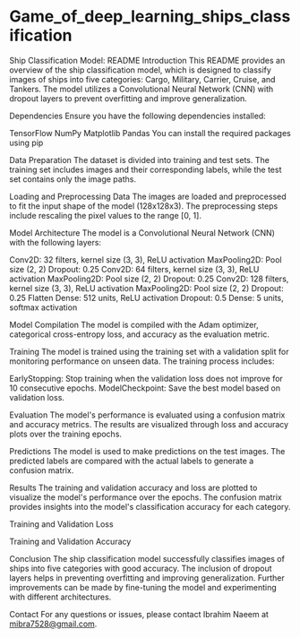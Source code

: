 # Game_of_deep_learning_ships_classification

Ship Classification Model: README
Introduction
This README provides an overview of the ship classification model, which is designed to classify images of ships into five categories: Cargo, Military, Carrier, Cruise, and Tankers. The model utilizes a Convolutional Neural Network (CNN) with dropout layers to prevent overfitting and improve generalization.

Dependencies
Ensure you have the following dependencies installed:

TensorFlow
NumPy
Matplotlib
Pandas
You can install the required packages using pip

Data Preparation
The dataset is divided into training and test sets. The training set includes images and their corresponding labels, while the test set contains only the image paths.

Loading and Preprocessing Data
The images are loaded and preprocessed to fit the input shape of the model (128x128x3). The preprocessing steps include rescaling the pixel values to the range [0, 1].


Model Architecture
The model is a Convolutional Neural Network (CNN) with the following layers:

Conv2D: 32 filters, kernel size (3, 3), ReLU activation
MaxPooling2D: Pool size (2, 2)
Dropout: 0.25
Conv2D: 64 filters, kernel size (3, 3), ReLU activation
MaxPooling2D: Pool size (2, 2)
Dropout: 0.25
Conv2D: 128 filters, kernel size (3, 3), ReLU activation
MaxPooling2D: Pool size (2, 2)
Dropout: 0.25
Flatten
Dense: 512 units, ReLU activation
Dropout: 0.5
Dense: 5 units, softmax activation

Model Compilation
The model is compiled with the Adam optimizer, categorical cross-entropy loss, and accuracy as the evaluation metric.

Training
The model is trained using the training set with a validation split for monitoring performance on unseen data. The training process includes:

EarlyStopping: Stop training when the validation loss does not improve for 10 consecutive epochs.
ModelCheckpoint: Save the best model based on validation loss.


Evaluation
The model's performance is evaluated using a confusion matrix and accuracy metrics. The results are visualized through loss and accuracy plots over the training epochs.


Predictions
The model is used to make predictions on the test images. The predicted labels are compared with the actual labels to generate a confusion matrix.

Results
The training and validation accuracy and loss are plotted to visualize the model's performance over the epochs. The confusion matrix provides insights into the model's classification accuracy for each category.

Training and Validation Loss

Training and Validation Accuracy

Conclusion
The ship classification model successfully classifies images of ships into five categories with good accuracy. The inclusion of dropout layers helps in preventing overfitting and improving generalization. Further improvements can be made by fine-tuning the model and experimenting with different architectures.

Contact
For any questions or issues, please contact Ibrahim Naeem at mibra7528@gmail.com.

